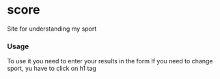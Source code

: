 # score
Site for understanding my sport

### Usage
To use it you need to enter your results in the form
If you need to change sport, yu have to click on h1 tag
